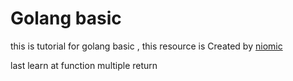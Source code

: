 # Golang basic

this is tutorial for golang basic   , this resource is Created by [niomic](https://niomic.com/)

last learn at function multiple return
